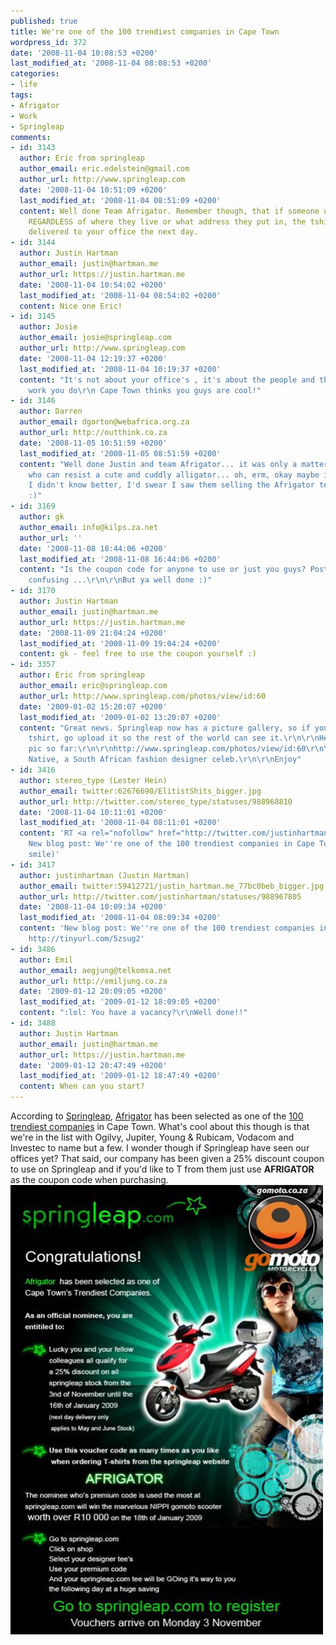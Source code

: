 ```yaml
---
published: true
title: We're one of the 100 trendiest companies in Cape Town
wordpress_id: 372
date: '2008-11-04 10:08:53 +0200'
last_modified_at: '2008-11-04 08:08:53 +0200'
categories:
- life
tags:
- Afrigator
- Work
- Springleap
comments:
- id: 3143
  author: Eric from springleap
  author_email: eric.edelstein@gmail.com
  author_url: http://www.springleap.com
  date: '2008-11-04 10:51:09 +0200'
  last_modified_at: '2008-11-04 08:51:09 +0200'
  content: Well done Team Afrigator. Remember though, that if someone uses that code,
    REGARDLESS of where they live or what address they put in, the tshirt will get
    delivered to your office the next day.
- id: 3144
  author: Justin Hartman
  author_email: justin@hartman.me
  author_url: https://justin.hartman.me
  date: '2008-11-04 10:54:02 +0200'
  last_modified_at: '2008-11-04 08:54:02 +0200'
  content: Nice one Eric!
- id: 3145
  author: Josie
  author_email: josie@springleap.com
  author_url: http://www.springleap.com
  date: '2008-11-04 12:19:37 +0200'
  last_modified_at: '2008-11-04 10:19:37 +0200'
  content: "It's not about your office's , it's about the people and the
    work you do\r\n Cape Town thinks you guys are cool!"
- id: 3146
  author: Darren
  author_email: dgorton@webafrica.org.za
  author_url: http://outthink.co.za
  date: '2008-11-05 10:51:59 +0200'
  last_modified_at: '2008-11-05 08:51:59 +0200'
  content: "Well done Justin and team Afrigator... it was only a matter of time. Besides,
    who can resist a cute and cuddly alligator... oh, erm, okay maybe its not that.\r\n\r\nIf
    I didn't know better, I'd swear I saw them selling the Afrigator tee's at YDE...
    :)"
- id: 3169
  author: gk
  author_email: info@kilps.za.net
  author_url: ''
  date: '2008-11-08 18:44:06 +0200'
  last_modified_at: '2008-11-08 16:44:06 +0200'
  content: "Is the coupon code for anyone to use or just you guys? Poster is a bit
    confusing ...\r\n\r\nBut ya well done :)"
- id: 3170
  author: Justin Hartman
  author_email: justin@hartman.me
  author_url: https://justin.hartman.me
  date: '2008-11-09 21:04:24 +0200'
  last_modified_at: '2008-11-09 19:04:24 +0200'
  content: gk - feel free to use the coupon yourself :)
- id: 3357
  author: Eric from springleap
  author_email: eric@springleap.com
  author_url: http://www.springleap.com/photos/view/id:60
  date: '2009-01-02 15:20:07 +0200'
  last_modified_at: '2009-01-02 13:20:07 +0200'
  content: "Great news. Springleap now has a picture gallery, so if you have a springleap
    tshirt, go upload it so the rest of the world can see it.\r\n\r\nHere's my fav
    pic so far:\r\n\r\nhttp://www.springleap.com/photos/view/id:60\r\n\r\nIt's Craig
    Native, a South African fashion designer celeb.\r\n\r\nEnjoy"
- id: 3416
  author: stereo_type (Lester Hein)
  author_email: twitter:62676690/ElitistShits_bigger.jpg
  author_url: http://twitter.com/stereo_type/statuses/988968810
  date: '2008-11-04 10:11:01 +0200'
  last_modified_at: '2008-11-04 08:11:01 +0200'
  content: 'RT <a rel="nofollow" href="http://twitter.com/justinhartman">@justinhartman</a>:
    New blog post: We''re one of the 100 trendiest companies in Cape Town http://tinyurl.com/5zsug2  (beaming
    smile)'
- id: 3417
  author: justinhartman (Justin Hartman)
  author_email: twitter:59412721/justin_hartman.me_77bc0beb_bigger.jpg
  author_url: http://twitter.com/justinhartman/statuses/988967805
  date: '2008-11-04 10:09:34 +0200'
  last_modified_at: '2008-11-04 08:09:34 +0200'
  content: 'New blog post: We''re one of the 100 trendiest companies in Cape Town
    http://tinyurl.com/5zsug2'
- id: 3486
  author: Emil
  author_email: aegjung@telkomsa.net
  author_url: http://emiljung.co.za
  date: '2009-01-12 20:09:05 +0200'
  last_modified_at: '2009-01-12 18:09:05 +0200'
  content: ":lol: You have a vacancy?\r\nWell done!!"
- id: 3488
  author: Justin Hartman
  author_email: justin@hartman.me
  author_url: https://justin.hartman.me
  date: '2009-01-12 20:47:49 +0200'
  last_modified_at: '2009-01-12 18:47:49 +0200'
  content: When can you start?
---
```

According to <a href="http://www.springleap.com">Springleap</a>, <a href="http://afrigator.com">Afrigator</a> has been selected as one of the <a href="http://www.springleap.com/posts/view/top100-go-moto">100 trendiest companies</a> in Cape Town.
What's cool about this though is that we're in the list with Ogilvy, Jupiter, Young & Rubicam, Vodacom and Investec to name but a few. I wonder though if Springleap have seen our offices yet?
That said, our company has been given a 25% discount coupon to use on Springleap and if you'd like to T from them just use <strong>AFRIGATOR</strong> as the coupon code when purchasing.
<img src="/assets/images/uploads/2008/11/image001.jpg" width="500" />
